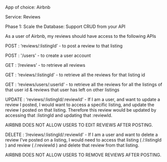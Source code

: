 App of choice: Airbnb

Service: Reviews

Phase 1: Scale the Database: Support CRUD from your API

As a user of Airbnb, my reviews should have access to the following APIs

POST : ‘reviews/:listingId’ - to post a review to that listing

POST : '/users' - to create a user account

GET : ‘/reviews’ - to retrieve all reviews

GET : ‘reviews/:listingId’ - to retrieve all the reviews for that listing id

GET : ‘reviews/users/:userId’ - to retrieve all the reviews for all the listings of that user id & reviews that user has left on other listings

UPDATE : ‘reviews/:listingId/:reviewId’ - If I am a user, and want to update a review I posted, I would want to access a specific listing, and update the review I posted on that listing. Therefore this review would be updated by accessing that :listingId and updating that :reviewId.

AIRBNB DOES NOT ALLOW USERS TO EDIT REVIEWS AFTER POSTING.

DELETE : ‘/reviews/:listingId/:reviewId’ - If I am a user and want to delete a review I’ve posted on a listing, I would need to access that listing ( /:listingId ) and review ( /:reviewId ) and delete that review from that listing.

AIRBNB DOES NOT ALLOW USERS TO REMOVE REVIEWS AFTER POSTING.


